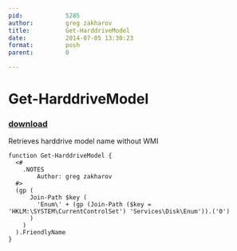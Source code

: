 ```yaml
---
pid:            5285
author:         greg zakharov
title:          Get-HarddriveModel
date:           2014-07-05 13:30:23
format:         posh
parent:         0

---
```


# Get-HarddriveModel

### [download](Scripts\5285.ps1)

Retrieves harddrive model name without WMI

```posh
function Get-HarddriveModel {
  <#
    .NOTES
        Author: greg zakharov
  #>
  (gp (
      Join-Path $key (
        'Enum\' + (gp (Join-Path ($key = 'HKLM:\SYSTEM\CurrentControlSet') 'Services\Disk\Enum')).('0')
      )
    )
  ).FriendlyName
}
```
